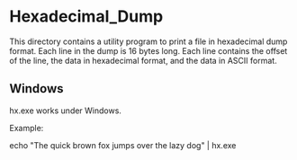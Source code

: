 # Hexadecimal_Dump

This directory contains a utility program to print a file
in hexadecimal dump format.  Each line in the dump is 16
bytes long.  Each line contains the offset of the line,
the data in hexadecimal format, and the data in ASCII format.

## Windows

hx.exe works under Windows.

Example:

echo "The quick brown fox jumps over the lazy dog" | hx.exe
